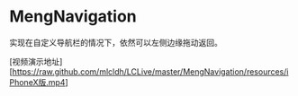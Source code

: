 # MengNavigation
实现在自定义导航栏的情况下，依然可以左侧边缘拖动返回。

[视频演示地址][https://raw.github.com/mlcldh/LCLive/master/MengNavigation/resources/iPhoneX版.mp4]

